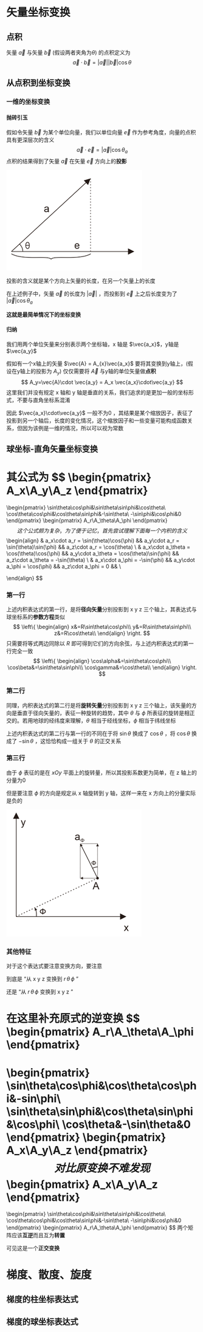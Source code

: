 # 矢量坐标变换
## 点积
矢量 $\vec{a}$ 与矢量 $\vec{b}$ (假设两者夹角为$\theta$) 的点积定义为
$$
\vec{a}\cdot\vec{b}=|\vec{a}||\vec{b}|\cos\theta
$$
## 从点积到坐标变换

### 一维的坐标变换

#### 抛砖引玉

假如令矢量 $\vec{b}$ 为某个单位向量，我们以单位向量 $\vec{e}$ 作为参考角度，向量的点积具有更深层次的含义
$$
\vec{a}\cdot\vec{e}=|\vec{a}|\cos \theta_a
$$
点积的结果得到了矢量 $\vec{a}$ 在矢量 $\vec{e}$ 方向上的**投影**

<img src="img1.png" style="zoom:50%;" />

投影的含义就是某个方向上矢量的长度，在另一个矢量上的长度

在上述例子中，矢量 $\vec{a}$ 的长度为 $|\vec{a}|$ ，而投影到 $\vec{e}$ 上之后长度变为了 $|\vec{a}|\cos\theta_a$



**这就是最简单情况下的坐标变换**

#### 归纳

我们用两个单位矢量来分别表示两个坐标轴，x 轴是 $\vec{a_x}$，y轴是 $\vec{a_y}$

假如有一个x轴上的矢量 $\vec{A} = A_{x}\vec{a_x}$ 要将其变换到y轴上，(假设在y轴上的投影为 $A_y$) 仅仅需要将 $\vec{A}$ 与y轴的单位矢量做**点积**
$$
A_y=\vec{A}\cdot \vec{a_y} = A_x \vec{a_x}\cdot\vec{a_y}
$$
这里我们并没有规定 x 轴和 y 轴是垂直的关系，我们追求的是更加一般的坐标形式，不要与直角坐标系混淆

因此 $\vec{a_x}\cdot\vec{a_y}$ 一般不为0 ，其结果是某个缩放因子，表征了投影到另一个轴后，长度的变化情况，这个缩放因子和一些变量可能构成函数关系，但因为该例是一维的情况，所以可以视为常数



## 球坐标-直角矢量坐标变换

其公式为
$$
\begin{pmatrix}
A_x\\A_y\\A_z
\end{pmatrix}
=
\begin{pmatrix}
\sin\theta\cos\phi&\sin\theta\sin\phi&\cos\theta\\
\cos\theta\cos\phi&\cos\theta\sin\phi&-\sin\theta\\
-\sin\phi&\cos\phi&0
\end{pmatrix}
\begin{pmatrix}
A_r\\A_\theta\\A_\phi
\end{pmatrix}
$$
这个公式颇为复杂，为了便于记忆，首先尝试理解下面每一个内积的含义
$$
\begin{align}
&
a_x\cdot a_r = \sin(\theta)\cos(\phi)
&&
a_y\cdot a_r = \sin(\theta)\sin(\phi)
&&
a_z\cdot a_r = \cos(\theta)
\\
&
a_x\cdot a_\theta = \cos(\theta)\cos(\phi)
&&
a_y\cdot a_\theta = \cos(\theta)\sin(\phi)
&&
a_z\cdot a_\theta = -\sin(\theta)
\\
&
a_x\cdot a_\phi = -\sin(\phi)
&&
a_y\cdot a_\phi = \cos(\phi)
&&
a_z\cdot a_\phi = 0
&&
\\

\end{align}
$$

### 第一行

上述内积表达式的第一行，是将**径向矢量**分别投影到 x y z 三个轴上，其表达式与球坐标系的**参数方程**类似
$$
\left\{
\begin{align}
x&=R\sin\theta\cos\phi\\
y&=R\sin\theta\sin\phi\\
z&=R\cos\theta\\
\end{align}
\right.
$$
只需要将等式两边同除以 $R$ 即可得到它们的方向余弦，与上述内积表达式的第一行完全一致
$$
\left\{
\begin{align}
\cos\alpha&=\sin\theta\cos\phi\\
\cos\beta&=\sin\theta\sin\phi\\
\cos\gamma&=\cos\theta\\
\end{align}
\right.
$$

### 第二行

同理，内积表达式的第二行是将**旋转矢量**分别投影到 x y z 三个轴上，该矢量的方向是垂直于径向矢量的，表征一种旋转的趋势，其中 $\theta$ 与 $\phi$ 所表征的旋转是相正交的。若用地球的经纬度来理解，$\theta$ 相当于经线坐标，$\phi$ 相当于纬线坐标

上述内积表达式的第二行与第一行的不同在于将 $\sin\theta$ 换成了 $\cos\theta$ ，将 $\cos\theta$ 换成了 $-\sin\theta$ ，这恰恰构成一组关于 $\theta$ 的正交关系

### 第三行

由于 $\phi$ 表征的是在 $xOy$ 平面上的旋转量，所以其投影系数更为简单，在 z 轴上的分量为0

但是要注意 $\phi$ 的方向是规定从 x 轴旋转到 y 轴，这样一来在 x 方向上的分量实际是负的

<img src="img2-1581904951154.png" style="zoom:50%;" />

### 其他特征

对于这个表达式要注意变换方向，要注意

到底是 “从 x y z 变换到 $r\,\theta\,\phi$ ”

还是 “从 $r\,\theta\,\phi$ 变换到 x y z ”

在这里补充原式的**逆变换**
$$
\begin{pmatrix}
A_r\\A_\theta\\A_\phi
\end{pmatrix}
=
\begin{pmatrix}
\sin\theta\cos\phi&\cos\theta\cos\phi&-sin\phi\\
\sin\theta\sin\phi&\cos\theta\sin\phi&\cos\phi\\
\cos\theta&-\sin\theta&0
\end{pmatrix}
\begin{pmatrix}
A_x\\A_y\\A_z
\end{pmatrix}
$$
对比原变换不难发现
$$
\begin{pmatrix}
A_x\\A_y\\A_z
\end{pmatrix}
=
\begin{pmatrix}
\sin\theta\cos\phi&\sin\theta\sin\phi&\cos\theta\\
\cos\theta\cos\phi&\cos\theta\sin\phi&-\sin\theta\\
-\sin\phi&\cos\phi&0
\end{pmatrix}
\begin{pmatrix}
A_r\\A_\theta\\A_\phi
\end{pmatrix}
$$
两个矩阵应该**互逆**而且互为**转置**

可见这是一个**正交变换**



# 梯度、散度、旋度

## 梯度的柱坐标表达式

## 梯度的球坐标表达式
